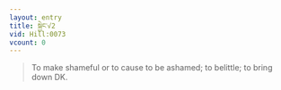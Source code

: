 ```yaml
---
layout: entry
title: སྐྱེང་√2
vid: Hill:0073
vcount: 0
---
```


> To make shameful or to cause to be ashamed; to belittle; to bring down DK\.

